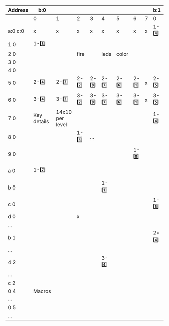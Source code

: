|  Address |  b:0 |   |   |   |   |   |   |   | b:1  |   |   |   |   |   |   |   |
| ------------ | ------------ | ------------ | ------------ | ------------ | ------------ | ------------ | ------------ | ------------ | ------------ | ------------ | ------------ | ------------ | ------------ | ------------ | ------------ | ------------ |
|   |  0 |1   |2   |3   |4   | 5  | 6  |7   | 0  | 1  | 2  | 3  | 4  | 5  |6   | 7  |
| a:0 c:0 | x  | x  | x  | x  | x  | x  | x  | x  |  1-4️⃣ |1-3️⃣   |1-2️⃣   |1-8️⃣   |1-7️⃣   | 1-6️⃣  | 1-1️⃣  | x  |
| 1 0 |1-5️⃣   |   |   |   |   |   |   |   |   |   |   |   |   |   |   |   |
| 2 0 |   |   | fire  |   | leds  | color  |   |   |   |   |   |   |   |   |   |   |
|  3 0|   |   |   |   |   |   |   |   |   |   |   |   |   |   |   |   |
|  4 0|   |   |   |   |   |   |   |   |   |   |   |   |   |   |   |   |
|  5 0 |  2-4️⃣ |2-3️⃣   |2-2️⃣   |2-8️⃣   |2-7️⃣   | 2-6️⃣  | 2-1️⃣  | x  |2-5️⃣   |   |   |   |   |   |   |   |
|  6 0|   3-4️⃣ |3-3️⃣   |3-2️⃣   |3-8️⃣   |3-7️⃣   | 3-6️⃣  | 3-1️⃣  | x  |3-5️⃣   |   |   |   |   |   |   |   |
| 7 0  |  Key details | 14x10 per level  |   |   |   |   |   |   | 1-4️⃣  |  ... |   |   |   |   |   |   |
| 8 0  |   |   | 1-3️⃣  | ...  |   |   |   |   |   |   |   |   | 1-2️⃣  |   |   |   |
| 9 0  |   |   |   |   |   |   | 1-8️⃣  |   |   |   |   |   |   |   |   |   |
| a 0  | 1-7️⃣   |   |   |   |   |   |   |   |   |   | 1-6️⃣  |   |   |   |   |   |
|  b 0 |   |   |   |   | 1-1️⃣  |   |   |   |   |   |   |   |   |   | x  |   |
|  c 0 |   |   |   |   |   |   |   |   | 1-5️⃣  |   |   |   |   |   |   |   |
| d 0  |   |   |  x |   |   |   |   |   |   |   |   |   |   |   |   |   |
| ...  |   |   |   |   |   |   |   |   |   |   |   |   |   |   |   |   |
| b 1  |   |   |   |   |   |   |   |   |  2-4️⃣ |   |   |   |   |   |   |   |
|  ... |   |   |   |   |   |   |   |   |   |   |   |   |   |   |   |   |
|  4 2 |   |   |   |   |   3-4️⃣ |   |   |   |   |   |   |   |   |   |   |   |
|  ... |   |   |   |   |   |   |   |   |   |   |   |   |   |   |   |   |
|  c 2 |   |   |   |   |   |   |   |   |   |   |   |   |   |   |   |   |
|  0 4 | Macros  |   |   |   |   |   |   |   |   |   |   |   |   |   |   |   |
|  ... |   |   |   |   |   |   |   |   |   |   |   |   |   |   |   |   |
|  0 5 |   |   |   |   |   |   |   |   |   |   |   |   |   |   |   |   |
|  ... |   |   |   |   |   |   |   |   |   |   |   |   |   |   |   |   |
